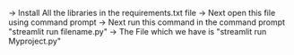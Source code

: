 -> Install All the libraries in the requirements.txt file
-> Next open this file using command prompt
-> Next run this command in the command prompt "streamlit run filename.py"
-> The File which we have is "streamlit run Myproject.py"
